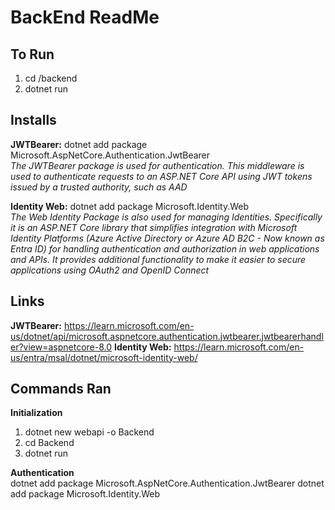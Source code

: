 # BackEnd ReadMe
## To Run 
1. cd /backend
2. dotnet run

## Installs
**JWTBearer:** dotnet add package Microsoft.AspNetCore.Authentication.JwtBearer </br>
*The JWTBearer package is used for authentication.
This middleware is used to authenticate requests to an ASP.NET Core API using JWT tokens issued by a trusted authority, such as AAD*

**Identity Web:** dotnet add package Microsoft.Identity.Web </br>
*The Web Identity Package is also used for managing Identities. Specifically it is an ASP.NET Core library that simplifies integration with Microsoft Identity Platforms (Azure Active Directory or Azure AD B2C - Now known as Entra ID) for handling authentication and authorization in web applications and APIs. It provides additional functionality to make it easier to secure applications using OAuth2 and OpenID Connect* 
</br>
## Links


**JWTBearer:** https://learn.microsoft.com/en-us/dotnet/api/microsoft.aspnetcore.authentication.jwtbearer.jwtbearerhandler?view=aspnetcore-8.0
**Identity Web:** https://learn.microsoft.com/en-us/entra/msal/dotnet/microsoft-identity-web/

## Commands Ran
**Initialization**
1. dotnet new webapi -o Backend
2. cd Backend
3. dotnet run

**Authentication**   
dotnet add package Microsoft.AspNetCore.Authentication.JwtBearer
dotnet add package Microsoft.Identity.Web
